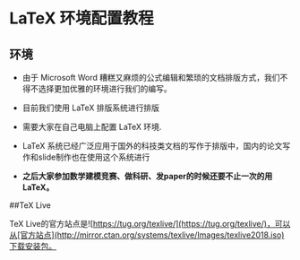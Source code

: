 # LaTeX 环境配置教程

## 环境

- 由于 Microsoft Word 糟糕又麻烦的公式编辑和繁琐的文档排版方式，我们不得不选择更加优雅的环境进行我们的编写。
- 目前我们使用 LaTeX 排版系统进行排版
- 需要大家在自己电脑上配置 LaTeX 环境.

- LaTeX 系统已经广泛应用于国外的科技类文档的写作于排版中，国内的论文写作和slide制作也在使用这个系统进行

- **之后大家参加数学建模竞赛、做科研、发paper的时候还要不止一次的用LaTeX。**

##TeX Live

TeX Live的官方站点是![https://tug.org/texlive/](https://tug.org/texlive/)，可以从[官方站点](http://mirror.ctan.org/systems/texlive/Images/texlive2018.iso)下载安装包。
